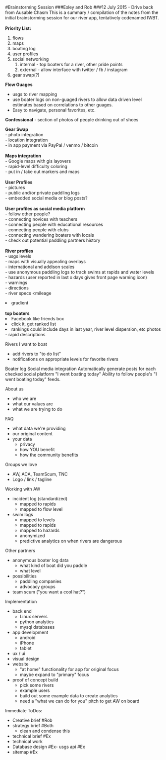#Brainstorming Session
###Exley and Rob
###12 July 2015 - Drive back from Ausable Chasm
This is a summary / compilation of the notes from the initial brainstorming session for our river app, tentatively codenamed IWBT.
<br><br>
<b>Priority List:</b>
<ol>
	<li>flows
	<li>maps
	<li>boating log
	<li>user profiles
	<li>social networking
	<ol>
		<li>internal - top boaters for a river, other pride points
  		<li>external - allow interface with twitter / fb / instagram
  	</ol>
	<li>gear swap(?) 
</ol>
<b>Flow Guages</b>
<ul>
	<li>usgs to river mapping 
	<li>use boater logs on non-guaged rivers to allow data driven level estimates based on correlations to other guages.
	<li>Easy to navigate, personal favorites, etc.
</ul>

<b>Confessional</b> - section of photos of people drinking out of shoes 

<b>Gear Swap</b>
<br> - photo integration
<br> - location integration
<br> - in app payment via PayPal / venmo / bitcoin 
<br><br>
<b>Maps integration</b>
<br> - Google maps with gis layovers
<br> - rapid-level difficulty coloring
<br> - put in / take out markers and maps
<br><br>
<b>User Profiles</b>
<br> - pictures
<br> - public and/or private paddling logs
<br> - embedded social media or blog posts? 
<br><br>
<b>User profiles as social media platform</b>
<br> - follow other people? 
<br> - connecting novices with teachers 
<br> - connecting people with educational resources
<br> - connecting people with clubs
<br> - connecting wandering boaters with locals
<br> - check out potential paddling partners history
<br><br>
<b>River profiles</b>
<br> - usgs levels
<br> - maps with visually appealing overlays
<br> - international and addison scales
<br> - use anonymous paddling logs to track swims at rapids and water levels
<br> - hazards (user reported in last x days gives front page warning icon)
<br> - warnings
<br> - directions
<br> - river specs
<mileage
<li>gradient
<br><br>
<b>top boaters</b>
  <li>Facebook like friends box
  <li>click it, get ranked list
  <li>rankings could include days in last year, river level dispersion, etc
photos
- rapid descriptions

Rivers I want to boat
- add rivers to "to do list"
- notifications on appropriate levels for favorite rivers


Boater log
Social media integration
Automatically generate posts for each checked social platform
"I went boating today"
Ability to follow people's "I went boating today" feeds.

About us
- who we are
- what our values are
- what we are trying to do

FAQ
- what data we're providing
- our original content
- your data
  - privacy
  - how YOU benefit
  - how the community benefits

Groups we love
  - AW, ACA, TeamScum, TNC
  - Logo / link / tagline

Working with AW
- incident log (standardized)
  - mapped to rapids 
  - mapped to flow level
- swim logs
  - mapped to levels
  - mapped to rapids
  - mapped to hazards
  - anonymized
  - predictive analytics on when rivers are dangerous

Other partners
- anonymous boater log data
  - what kind of boat did you paddle
  - what level
- possibilities
  - paddling companies
  - advocacy groups
- team scum ("you want a cool hat?")

Implementation
- back end
  - Linux servers
  - python analytics
  - mysql databases
- app development
  - android
  - iPhone
  - tablet
- ux / ui
- visual design
- website
  - "at home" functionality for app for original focus
  - maybe expand to "primary" focus
- proof of concept build
  - pick some rivers
  - example users
  - build out some example data to create analytics
  - need a "what we can do for you" pitch to get AW on board

Immediate ToDos:
- Creative brief #Rob
- strategy brief #Both
  - clean and condense this
- technical brief #Ex
- technical work
 - Database design #Ex- usgs api #Ex
 - sitemap #Ex